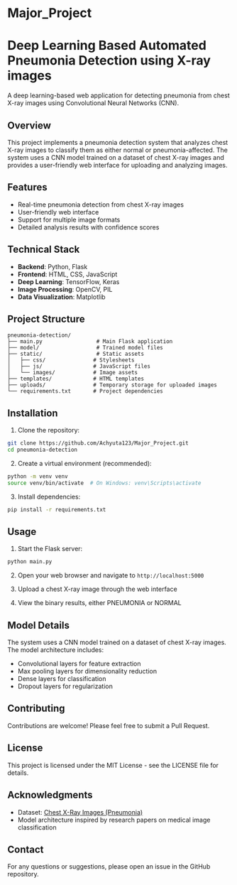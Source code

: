 # Major_Project
# Deep Learning Based Automated Pneumonia Detection using X-ray images

A deep learning-based web application for detecting pneumonia from chest X-ray images using Convolutional Neural Networks (CNN).

## Overview

This project implements a pneumonia detection system that analyzes chest X-ray images to classify them as either normal or pneumonia-affected. The system uses a CNN model trained on a dataset of chest X-ray images and provides a user-friendly web interface for uploading and analyzing images.

## Features

- Real-time pneumonia detection from chest X-ray images
- User-friendly web interface
- Support for multiple image formats
- Detailed analysis results with confidence scores


## Technical Stack

- **Backend**: Python, Flask
- **Frontend**: HTML, CSS, JavaScript
- **Deep Learning**: TensorFlow, Keras
- **Image Processing**: OpenCV, PIL
- **Data Visualization**: Matplotlib

## Project Structure

```
pneumonia-detection/
├── main.py                 # Main Flask application
├── model/                  # Trained model files
├── static/                 # Static assets
│   ├── css/               # Stylesheets
│   ├── js/                # JavaScript files
│   └── images/            # Image assets
├── templates/             # HTML templates
├── uploads/               # Temporary storage for uploaded images
└── requirements.txt       # Project dependencies
```

## Installation

1. Clone the repository:
```bash
git clone https://github.com/Achyuta123/Major_Project.git
cd pneumonia-detection
```

2. Create a virtual environment (recommended):
```bash
python -m venv venv
source venv/bin/activate  # On Windows: venv\Scripts\activate
```

3. Install dependencies:
```bash
pip install -r requirements.txt
```

## Usage

1. Start the Flask server:
```bash
python main.py
```

2. Open your web browser and navigate to `http://localhost:5000`

3. Upload a chest X-ray image through the web interface

4. View the binary results, either PNEUMONIA or NORMAL

## Model Details

The system uses a CNN model trained on a dataset of chest X-ray images. The model architecture includes:
- Convolutional layers for feature extraction
- Max pooling layers for dimensionality reduction
- Dense layers for classification
- Dropout layers for regularization

## Contributing

Contributions are welcome! Please feel free to submit a Pull Request.

## License

This project is licensed under the MIT License - see the LICENSE file for details.

## Acknowledgments

- Dataset: [Chest X-Ray Images (Pneumonia)](https://www.kaggle.com/datasets/paultimothymooney/chest-xray-pneumonia)
- Model architecture inspired by research papers on medical image classification

## Contact

For any questions or suggestions, please open an issue in the GitHub repository.
